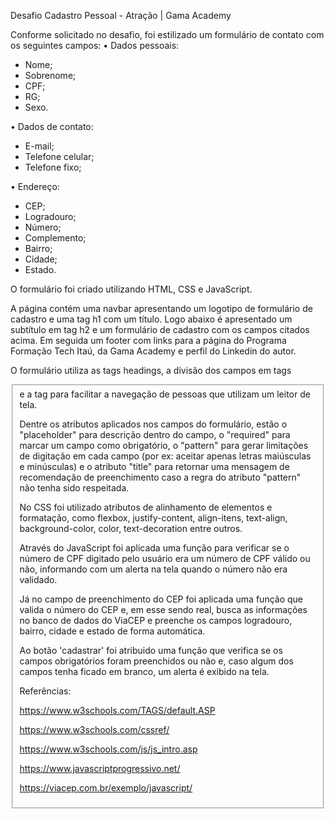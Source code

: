 Desafio Cadastro Pessoal - Atração | Gama Academy

Conforme solicitado no desafio, foi estilizado um formulário de contato com os seguintes campos:
• Dados pessoais:

- Nome;
- Sobrenome;
- CPF;
- RG;
- Sexo.

• Dados de contato:
- E-mail;
- Telefone celular;
- Telefone fixo;

• Endereço:
- CEP;
- Logradouro;
- Número;
- Complemento;
- Bairro;
- Cidade;
- Estado.

O formulário foi criado utilizando HTML, CSS e JavaScript.

A página contém uma navbar apresentando um logotipo de formulário de cadastro e uma tag h1 com um título. Logo abaixo é apresentado um subtítulo em tag h2 e um formulário de cadastro com os campos citados acima. Em seguida um footer com links para a página do Programa Formação Tech Itaú, da Gama Academy e perfil do Linkedin do autor.

O formulário utiliza as tags headings, a divisão dos campos em tags <fieldset> e a tag <label> para facilitar a navegação de pessoas que utilizam um leitor de tela.

Dentre os atributos aplicados nos campos do formulário, estão o "placeholder" para descrição dentro do campo, o "required" para marcar um campo como obrigatório, o "pattern" para gerar limitações de digitação em cada campo (por ex: aceitar apenas letras maiúsculas e minúsculas) e o atributo "title" para retornar uma mensagem de recomendação de preenchimento caso a regra do atributo "pattern" não tenha sido respeitada.

No CSS foi utilizado atributos de alinhamento de elementos e formatação, como flexbox, justify-content, align-itens, text-align, background-color, color, text-decoration entre outros.

Através do JavaScript foi aplicada uma função para verificar se o número de CPF digitado pelo usuário era um número de CPF válido ou não, informando com um alerta na tela quando o número não era validado.

Já no campo de preenchimento do CEP foi aplicada uma função que valida o número do CEP e, em esse sendo real, busca as informações no banco de dados do ViaCEP e preenche os campos logradouro, bairro, cidade e estado de forma automática.

Ao botão 'cadastrar' foi atribuido uma função que verifica se os campos obrigatórios foram preenchidos ou não e, caso algum dos campos tenha ficado em branco, um alerta é exibido na tela.

Referências:

https://www.w3schools.com/TAGS/default.ASP

https://www.w3schools.com/cssref/

https://www.w3schools.com/js/js_intro.asp

https://www.javascriptprogressivo.net/

https://viacep.com.br/exemplo/javascript/

